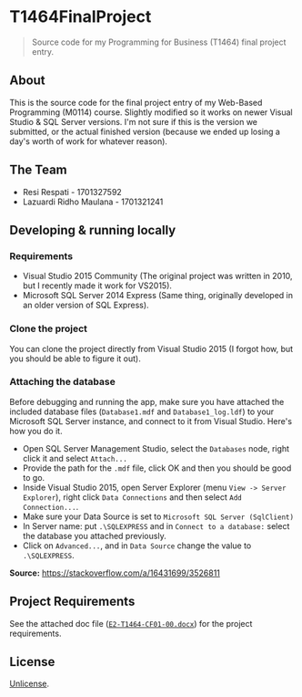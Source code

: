 # T1464FinalProject

> Source code for my Programming for Business (T1464) final project entry.

## About

This is the source code for the final project entry of my Web-Based Programming (M0114) course. Slightly modified so it works on newer Visual Studio & SQL Server versions. I'm not sure if this is the version we submitted, or the actual finished version (because we ended up losing a day's worth of work for whatever reason).

## The Team

* Resi Respati - 1701327592
* Lazuardi Ridho Maulana - 1701321241

## Developing & running locally

### Requirements

* Visual Studio 2015 Community (The original project was written in 2010, but I recently made it work for VS2015).
* Microsoft SQL Server 2014 Express (Same thing, originally developed in an older version of SQL Express).

### Clone the project

You can clone the project directly from Visual Studio 2015 (I forgot how, but you should be able to figure it out).

### Attaching the database

Before debugging and running the app, make sure you have attached the included database files (`Database1.mdf` and `Database1_log.ldf`) to your Microsoft SQL Server instance, and connect to it from Visual Studio. Here's how you do it.

* Open SQL Server Management Studio, select the `Databases` node, right click it and select `Attach...`
* Provide the path for the `.mdf` file, click OK and then you should be good to go.
* Inside Visual Studio 2015, open Server Explorer (menu `View -> Server Explorer`), right click `Data Connections` and then select `Add Connection...`.
* Make sure your Data Source is set to `Microsoft SQL Server (SqlClient)`
* In Server name: put `.\SQLEXPRESS` and in `Connect to a database:` select the database you attached previously.
* Click on `Advanced...`, and in `Data Source` change the value to `.\SQLEXPRESS`.

**Source:** https://stackoverflow.com/a/16431699/3526811

## Project Requirements

See the attached doc file ([`E2-T1464-CF01-00.docx`](E2-T1464-CF01-00.docx)) for the project requirements.

## License

[Unlicense](LICENSE).